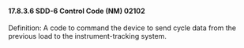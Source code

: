 #### 17.8.3.6 SDD-6 Control Code (NM) 02102

Definition: A code to command the device to send cycle data from the previous load to the instrument-tracking system.
